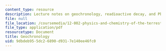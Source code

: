 ```yaml
---
content_type: resource
description: Lecture notes on geochronology, readioactive decay, and Pb/Pb dating.
file: null
file_location: /coursemedia/12-002-physics-and-chemistry-of-the-terrestrial-planets-fall-2008/9dbdeb955dc26890d9317e140ee46fc0_MIT12_002f08_lec5_6.pdf
file_type: application/pdf
resourcetype: Document
title: Geochronology
uid: 9dbdeb95-5dc2-6890-d931-7e140ee46fc0
---
```

